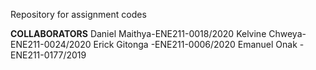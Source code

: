 Repository for assignment codes

**COLLABORATORS**
Daniel Maithya-ENE211-0018/2020
Kelvine Chweya-ENE211-0024/2020
Erick Gitonga -ENE211-0006/2020
Emanuel Onak -ENE211-0177/2019

